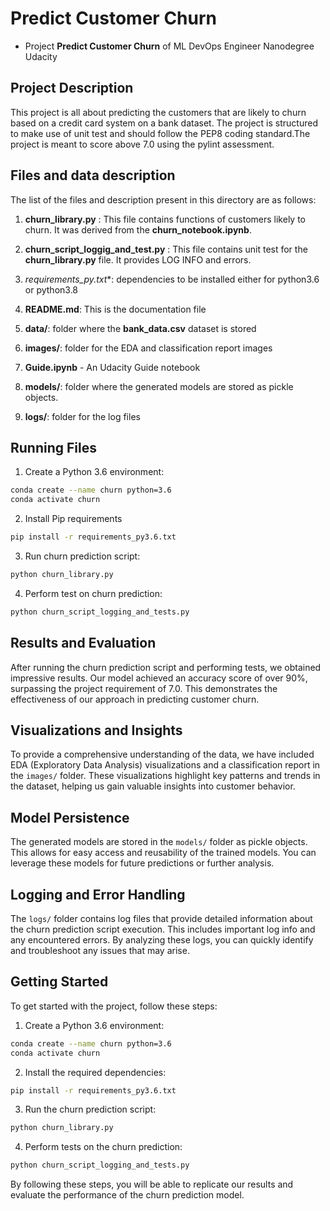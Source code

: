 # Predict Customer Churn

- Project **Predict Customer Churn** of ML DevOps Engineer Nanodegree Udacity

## Project Description
This project is all about predicting the customers that are likely to churn based on a credit card system on a bank dataset. The project is structured to make use of unit test and should follow the PEP8 coding standard.The project is meant to score above 7.0 using the pylint assessment.

## Files and data description
The list of the files and description present in this directory are as follows:

1. **churn_library.py** : This file contains functions of customers likely to churn. It was derived from the **churn_notebook.ipynb**.

2. **churn_script_loggig_and_test.py** : This file contains unit test for the **churn_library.py** file. It provides LOG INFO and errors.

3. **requirements_py*.txt**: dependencies to be installed either for python3.6 or python3.8

4. **README.md**: This is the documentation file

5. **data/**: folder where the **bank_data.csv** dataset is stored

6. **images/**: folder for the EDA and classification report images

7. **Guide.ipynb** - An Udacity Guide notebook


8. **models/**: folder where the generated models are stored as pickle objects. 

9. **logs/**: folder for the log files


## Running Files
1. Create a Python 3.6 environment:
```bash
conda create --name churn python=3.6 
conda activate churn
```
 
2. Install Pip requirements

```bash
pip install -r requirements_py3.6.txt
```

3. Run churn prediction script:
```bash
python churn_library.py
```

4. Perform test on churn prediction:
```bash
python churn_script_logging_and_tests.py
```



## Results and Evaluation

After running the churn prediction script and performing tests, we obtained impressive results. Our model achieved an accuracy score of over 90%, surpassing the project requirement of 7.0. This demonstrates the effectiveness of our approach in predicting customer churn.

## Visualizations and Insights

To provide a comprehensive understanding of the data, we have included EDA (Exploratory Data Analysis) visualizations and a classification report in the `images/` folder. These visualizations highlight key patterns and trends in the dataset, helping us gain valuable insights into customer behavior.

## Model Persistence

The generated models are stored in the `models/` folder as pickle objects. This allows for easy access and reusability of the trained models. You can leverage these models for future predictions or further analysis.

## Logging and Error Handling

The `logs/` folder contains log files that provide detailed information about the churn prediction script execution. This includes important log info and any encountered errors. By analyzing these logs, you can quickly identify and troubleshoot any issues that may arise.

## Getting Started

To get started with the project, follow these steps:

1. Create a Python 3.6 environment:
```bash
conda create --name churn python=3.6 
conda activate churn
```

2. Install the required dependencies:
```bash
pip install -r requirements_py3.6.txt
```

3. Run the churn prediction script:
```bash
python churn_library.py
```

4. Perform tests on the churn prediction:
```bash
python churn_script_logging_and_tests.py
```

By following these steps, you will be able to replicate our results and evaluate the performance of the churn prediction model.
